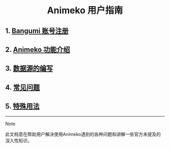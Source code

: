 <h1 align="center">Animeko 用户指南</h1>

## 1. [Bangumi 账号注册](animeko-guide/Bangumi.md)
## 2. [Animeko 功能介绍](animeko-guide/Function.md)
## 3. [数据源的编写](animeko-guide/DataSource.md)
## 4. [常见问题](animeko-guide/FAQ.md)
## 5. [特殊用法](animeko-guide/SpecialUsage.md)

---

> [!NOTE] 
> 此文档意在帮助用户解决使用Animeko遇到的各种问题和讲解一些官方未提及的深入性知识。
